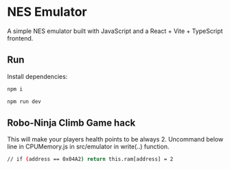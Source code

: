 # NES Emulator

A simple NES emulator built with JavaScript and a React + Vite + TypeScript frontend.

## Run

Install dependencies:

```bash
npm i
```

```bash
npm run dev 
```

## Robo-Ninja Climb Game hack

This will make your players health points to be always 2.
Uncommand below line in CPUMemory.js in src/emulator in write(..) function.

```bash
// if (address == 0x04A2) return this.ram[address] = 2
```
